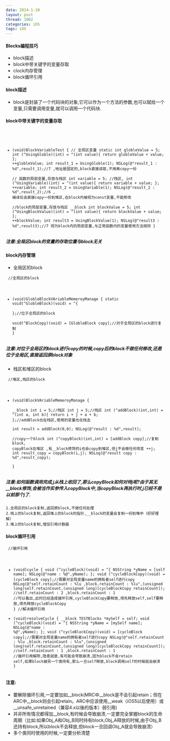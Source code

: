 ```yaml
---
data: 2014-1-10
layout: post
thread: 1002
categories: iOS
tags: iOS
---
```

#### Blocks编程技巧
* block描述
* block中带关键字的变量存取
* clock内存管理  
* block循环引用

#### block描述
* block是封装了一个代码块的对象,它可以作为一个方法的参数,也可以赋给一个变量,只需要调用变量,就可以调用一个代码块.
#### block中带关键字的变量存取  

<code><pre>
- (void)BlockVariableTest
{
    // 全局区变量
    static int globleValue   = 5;
    int (^UsingGloble)(int) = ^(int value){
        return globleValue + value;
    };
    ++globleValue;
    int result_1 = UsingGloble(1);
    NSLog(@"result_1 : %d",result_1);//7 ,地址是固定的,block直接读取,不用再copy一份  
    // 函数的局部变量,存放与栈区
    int variable         = 5; //栈区,
    int (^UsingVariable)(int) = ^(int value){
        return variable + value;
    };
    ++variable;
    int result_2 = UsingVariable(1);
    NSLog(@"result_2 : %d",result_2);//6 , 编译后会直接copy一份到堆区,在block内被视为const变量,不能修改  
    //block的局部变量,存放与栈区
    __block int blockValue = 5;
    int (^UsingBlockValue)(int) = ^(int value){
        return blockValue + value;
    };
    ++blockValue;
    int result3 = UsingBlockValue(1);
    NSLog(@"result3 : %d",result3);//7 视为block内的局部变量,与正常函数内的变量使用方法相同
}
</pre></code>  

##### 注意:全局区block的变量的存取位置与block无关

#### block内存管理
* 全局区的block

<code><pre>
//全局区的block
- (void)GlobleBlockVAriableMemeroyManage
{
    static void(^GlobleBlock)(void) = ^{  
    };//位于全局区的block  
    void(^BlockCopy)(void) = [GlobleBlock copy];//对于全局区的block进行复制
}
</pre></code>

##### 注意:对位于全局区的block进行copy的时候,copy后的block不做任何修改,还是位于全局区,直接返回原block对象  
* 栈区和堆区的block  


<code><pre>
//堆区,栈区的block  
- (void)BlockVAriableMemeroyManage
{  
    __block int i = 5;//栈区
    int j = 5;//栈区
    int (^addBlock)(int,int) = ^(int a, int b){
        return i + j + a + b;
    };//addBlock也在栈区,使用的变量也在栈去   
    int result = addBlock(0,0);
    NSLog(@"result : %d",result);  
    //copy一个block
    int (^copyBlock)(int,int) = [addBlock copy];//复制block, copyBlock在堆区 ,有__block修饰的i也会copy到堆区,但j不会做任何改变
    ++j;
    int result_copy = copyBlock(i,j);
    NSLog(@"result copy : %d",result_copy);    
}
</pre></code>
##### 注意:如何函数调用完成,j从栈上收回了,那么copyBlock如何对待j呢?由于其无__block修饰,会被当作实参传入copyBlock中,当copyBlock再执行时,j已经不是以前那个j了.
	1.全局区的block复制,返回原block,不做任何处理
	2.栈上的block复制,返回堆上的block的指针,__block的变量会复制一份到堆中（好好理解）
	3.堆上的block复制,增加引用计数器  

#### block循环引用
<code><pre>
//循环引用
- (void)cycle
{
    void (^cycleBlock)(void) = ^{
        NSString *yName = [self name];
        NSLog(@"name : %@",yName);
    };
    void (^cycleBlockCopy)(void) = [cycleBlock copy];//需要对全局变量name的拥有者self进行copy
    NSLog(@"self.retainCount : %lu ,block.retainCount : %lu",(unsigned long)self.retainCount,(unsigned long)[cycleBlockCopy retainCount]);
   //self.retainCount : 2 ,block.retainCount : 1
   //可以看出,此时已经造成循环引用,cycleBlockCopy要释放,得先释放self,self要释放,得先释放cycleBlockCopy
}
//解决循环引用
- (void)resolveCycle
{
    __block TESTBlocks *mySelf = self;
    void (^cycleBlock)(void) = ^{
        NSString *yName = [mySelf name];
        NSLog(@"name : %@",yName);
    };
    void (^cycleBlockCopy)(void) = [cycleBlock copy];//需要对全局变量name的拥有者self进行copy
    NSLog(@"self.retainCount : %lu ,block.retainCount : %lu",(unsigned long)self.retainCount,(unsigned long)[cycleBlockCopy retainCount]);
    //self.retainCount : 1 ,block.retainCount : 1
    //循环引用解除,隐患就是,有可能会导致崩溃,因为block不会retain self,如果block被另一个类持有,那么一旦self释放,block调用self的时候就会崩溃
}
</code></pre>  
#### 注意:
* 要解除循环引用,一定要加如__block(MRC中__block是不会引起retain；但在ARC中__block则会引起retain。ARC中应该使用__weak（iOS5以后使用）或__unsafe_unretained（兼容4.x以後的版本）弱引用)
* 并非所有情况都得加__block,有时候会导致崩溃,一定要完全掌握block的生命周期（比如:如果Obj_A和Obj_B同时持有block,Obj_A释放的时候,由于Obj_B还持有block,所以block不会释放,但block一旦回调Obj_A就会导致崩溃）
* 多个类同时使用的时候,一定要分析清楚
  

  
	